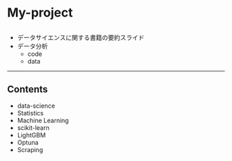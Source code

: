 # My-project

## 
- データサイエンスに関する書籍の要約スライド
- データ分析
  - code
  - data

---
## Contents
* data-science
* Statistics
* Machine Learning
* scikit-learn
* LightGBM
* Optuna
* Scraping

